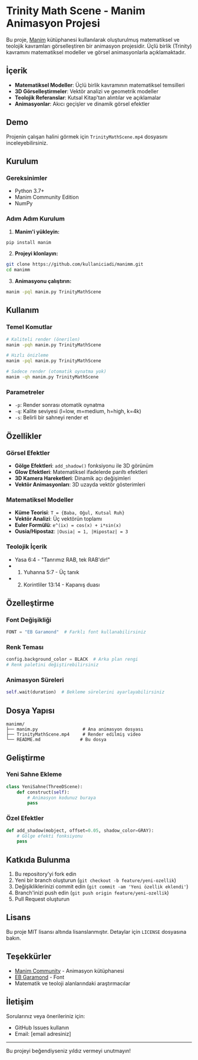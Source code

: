 # Trinity Math Scene - Manim Animasyon Projesi

Bu proje, [Manim](https://github.com/ManimCommunity/manim) kütüphanesi kullanılarak oluşturulmuş matematiksel ve teolojik kavramları görselleştiren bir animasyon projesidir. Üçlü birlik (Trinity) kavramını matematiksel modeller ve görsel animasyonlarla açıklamaktadır.

## İçerik

- **Matematiksel Modeller**: Üçlü birlik kavramının matematiksel temsilleri
- **3D Görselleştirmeler**: Vektör analizi ve geometrik modeller
- **Teolojik Referanslar**: Kutsal Kitap'tan alıntılar ve açıklamalar
- **Animasyonlar**: Akıcı geçişler ve dinamik görsel efektler

## Demo

Projenin çalışan halini görmek için `TrinityMathScene.mp4` dosyasını inceleyebilirsiniz.

## Kurulum

### Gereksinimler

- Python 3.7+
- Manim Community Edition
- NumPy

### Adım Adım Kurulum

1. **Manim'i yükleyin:**
```bash
pip install manim
```

2. **Projeyi klonlayın:**
```bash
git clone https://github.com/kullaniciadi/manimm.git
cd manimm
```

3. **Animasyonu çalıştırın:**
```bash
manim -pql manim.py TrinityMathScene
```

## Kullanım

### Temel Komutlar

```bash
# Kaliteli render (önerilen)
manim -pqh manim.py TrinityMathScene

# Hızlı önizleme
manim -pql manim.py TrinityMathScene

# Sadece render (otomatik oynatma yok)
manim -qh manim.py TrinityMathScene
```

### Parametreler

- `-p`: Render sonrası otomatik oynatma
- `-q`: Kalite seviyesi (l=low, m=medium, h=high, k=4k)
- `-s`: Belirli bir sahneyi render et

## Özellikler

### Görsel Efektler
- **Gölge Efektleri**: `add_shadow()` fonksiyonu ile 3D görünüm
- **Glow Efektleri**: Matematiksel ifadelerde parıltı efektleri
- **3D Kamera Hareketleri**: Dinamik açı değişimleri
- **Vektör Animasyonları**: 3D uzayda vektör gösterimleri

### Matematiksel Modeller
- **Küme Teorisi**: `T = {Baba, Oğul, Kutsal Ruh}`
- **Vektör Analizi**: Üç vektörün toplamı
- **Euler Formülü**: `e^(ix) = cos(x) + i*sin(x)`
- **Ousia/Hipostaz**: `|Ousia| = 1, |Hipostaz| = 3`

### Teolojik İçerik
- Yasa 6:4 - "Tanrımız RAB, tek RAB'dir!"
- 1. Yuhanna 5:7 - Üç tanık
- 2. Korintliler 13:14 - Kapanış duası

## Özelleştirme

### Font Değişikliği
```python
FONT = "EB Garamond"  # Farklı font kullanabilirsiniz
```

### Renk Teması
```python
config.background_color = BLACK  # Arka plan rengi
# Renk paletini değiştirebilirsiniz
```

### Animasyon Süreleri
```python
self.wait(duration)  # Bekleme sürelerini ayarlayabilirsiniz
```

## Dosya Yapısı

```
manimm/
├── manim.py                 # Ana animasyon dosyası
├── TrinityMathScene.mp4     # Render edilmiş video
└── README.md               # Bu dosya
```

## Geliştirme

### Yeni Sahne Ekleme
```python
class YeniSahne(ThreeDScene):
    def construct(self):
        # Animasyon kodunuz buraya
        pass
```

### Özel Efektler
```python
def add_shadow(mobject, offset=0.05, shadow_color=GRAY):
    # Gölge efekti fonksiyonu
    pass
```

## Katkıda Bulunma

1. Bu repository'yi fork edin
2. Yeni bir branch oluşturun (`git checkout -b feature/yeni-ozellik`)
3. Değişikliklerinizi commit edin (`git commit -am 'Yeni özellik eklendi'`)
4. Branch'inizi push edin (`git push origin feature/yeni-ozellik`)
5. Pull Request oluşturun

## Lisans

Bu proje MIT lisansı altında lisanslanmıştır. Detaylar için `LICENSE` dosyasına bakın.

## Teşekkürler

- [Manim Community](https://github.com/ManimCommunity/manim) - Animasyon kütüphanesi
- [EB Garamond](https://github.com/octaviopardo/EBGaramond12) - Font
- Matematik ve teoloji alanlarındaki araştırmacılar

## İletişim

Sorularınız veya önerileriniz için:
- GitHub Issues kullanın
- Email: [email adresiniz]

---

Bu projeyi beğendiyseniz yıldız vermeyi unutmayın! 
